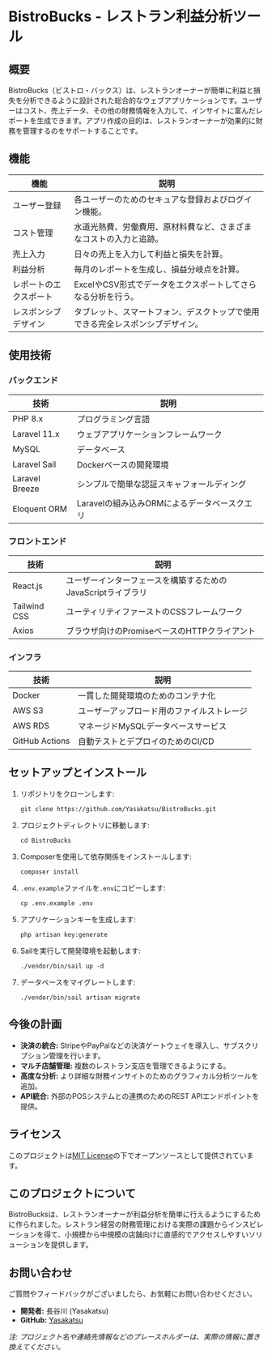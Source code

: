 
# BistroBucks - レストラン利益分析ツール

## 概要
BistroBucks（ビストロ・バックス）は、レストランオーナーが簡単に利益と損失を分析できるように設計された総合的なウェブアプリケーションです。ユーザーはコスト、売上データ、その他の財務情報を入力して、インサイトに富んだレポートを生成できます。アプリ作成の目的は、レストランオーナーが効果的に財務を管理するのをサポートすることです。

## 機能
| 機能                 | 説明                                                                                  |
|--------------------|--------------------------------------------------------------------------------------|
| ユーザー登録        | 各ユーザーのためのセキュアな登録およびログイン機能。                                      |
| コスト管理           | 水道光熱費、労働費用、原材料費など、さまざまなコストの入力と追跡。                           |
| 売上入力             | 日々の売上を入力して利益と損失を計算。                                                  |
| 利益分析             | 毎月のレポートを生成し、損益分岐点を計算。                                              |
| レポートのエクスポート | ExcelやCSV形式でデータをエクスポートしてさらなる分析を行う。                            |
| レスポンシブデザイン   | タブレット、スマートフォン、デスクトップで使用できる完全レスポンシブデザイン。            |

## 使用技術

### バックエンド
| 技術                | 説明                                      |
|--------------------|-------------------------------------------|
| PHP 8.x            | プログラミング言語                         |
| Laravel 11.x       | ウェブアプリケーションフレームワーク         |
| MySQL              | データベース                              |
| Laravel Sail       | Dockerベースの開発環境                    |
| Laravel Breeze     | シンプルで簡単な認証スキャフォールディング  |
| Eloquent ORM       | Laravelの組み込みORMによるデータベースクエリ |

### フロントエンド
| 技術                | 説明                                      |
|--------------------|-------------------------------------------|
| React.js           | ユーザーインターフェースを構築するためのJavaScriptライブラリ |
| Tailwind CSS       | ユーティリティファーストのCSSフレームワーク |
| Axios              | ブラウザ向けのPromiseベースのHTTPクライアント |

### インフラ
| 技術                | 説明                                      |
|--------------------|-------------------------------------------|
| Docker             | 一貫した開発環境のためのコンテナ化          |
| AWS S3             | ユーザーアップロード用のファイルストレージ   |
| AWS RDS            | マネージドMySQLデータベースサービス       |
| GitHub Actions     | 自動テストとデプロイのためのCI/CD          |

## セットアップとインストール
1. リポジトリをクローンします:
   ```
   git clone https://github.com/Yasakatsu/BistroBucks.git
   ```
2. プロジェクトディレクトリに移動します:
   ```
   cd BistroBucks
   ```
3. Composerを使用して依存関係をインストールします:
   ```
   composer install
   ```
4. `.env.example`ファイルを`.env`にコピーします:
   ```
   cp .env.example .env
   ```
5. アプリケーションキーを生成します:
   ```
   php artisan key:generate
   ```
6. Sailを実行して開発環境を起動します:
   ```
   ./vendor/bin/sail up -d
   ```
7. データベースをマイグレートします:
   ```
   ./vendor/bin/sail artisan migrate
   ```

## 今後の計画
- **決済の統合:** StripeやPayPalなどの決済ゲートウェイを導入し、サブスクリプション管理を行います。
- **マルチ店舗管理:** 複数のレストラン支店を管理できるようにする。
- **高度な分析:** より詳細な財務インサイトのためのグラフィカル分析ツールを追加。
- **API統合:** 外部のPOSシステムとの連携のためのREST APIエンドポイントを提供。

## ライセンス
このプロジェクトは[MIT License](LICENSE)の下でオープンソースとして提供されています。

## このプロジェクトについて
BistroBucksは、レストランオーナーが利益分析を簡単に行えるようにするために作られました。レストラン経営の財務管理における実際の課題からインスピレーションを得て、小規模から中規模の店舗向けに直感的でアクセスしやすいソリューションを提供します。

## お問い合わせ
ご質問やフィードバックがございましたら、お気軽にお問い合わせください。
- **開発者:** 長谷川 (Yasakatsu)
- **GitHub:** [Yasakatsu](https://github.com/Yasakatsu)

*注: プロジェクト名や連絡先情報などのプレースホルダーは、実際の情報に置き換えてください。*
